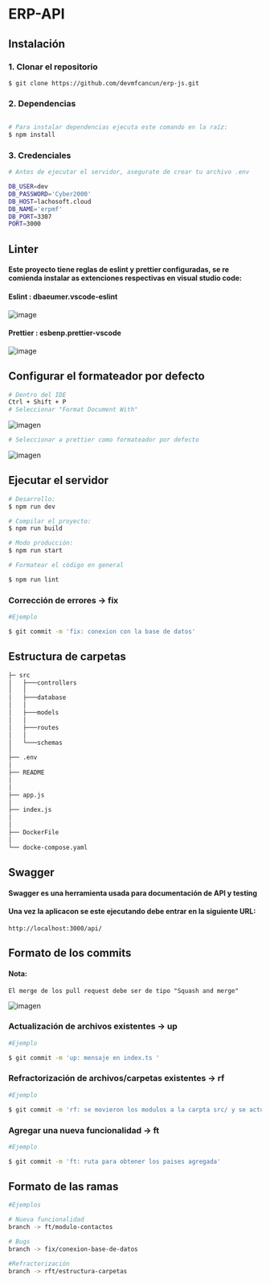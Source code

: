 # ERP-API

## Instalación
### 1. Clonar el repositorio
    $ git clone https://github.com/devmfcancun/erp-js.git
### 2. Dependencias
```bash

# Para instalar dependencias ejecuta este comando en la raíz:
$ npm install

```
### 3. Credenciales

```bash
# Antes de ejecutar el servidor, asegurate de crear tu archivo .env

DB_USER=dev
DB_PASSWORD='Cyber2000'
DB_HOST=lachosoft.cloud
DB_NAME='erpmf'
DB_PORT=3307
PORT=3000

```
## Linter
#### Este proyecto tiene reglas de eslint y prettier configuradas, se re comienda instalar as extenciones respectivas en visual studio code:

#### Eslint : dbaeumer.vscode-eslint

![image](https://user-images.githubusercontent.com/85807291/223141938-3e1dc625-0ca6-4074-b227-9dcfb6aadf47.png)


#### Prettier : esbenp.prettier-vscode

![image](https://user-images.githubusercontent.com/85807291/223141790-e59a323f-834b-461f-bccf-c767ce136354.png)

## Configurar el formateador por defecto
```bash
# Dentro del IDE
Ctrl + Shift + P
# Seleccionar "Format Document With"
```
![imagen](https://github.com/devmfcancun/erp-js/assets/85807291/b784499d-94d7-47e9-a09f-c6324ae84ede)

```bash
# Seleccionar a prettier como formateador por defecto
```
![imagen](https://github.com/devmfcancun/erp-js/assets/85807291/a95c457b-c237-460e-abfa-4167ef9c0a91)


## Ejecutar el servidor
```bash
# Desarrollo:
$ npm run dev

# Compilar el proyecto:
$ npm run build

# Modo producción:
$ npm run start

# Formatear el código en general

$ npm run lint
```



### Corrección de errores -> fix

```bash
#Ejemplo

$ git commit -m 'fix: conexion con la base de datos'

```
## Estructura de carpetas
```bash
├─ src
│   ├───controllers
│   │
│   ├───database
│   │
│   ├───models
│   │
│   ├───routes
│   │
│   └───schemas
│
├── .env
│
├── README
│
│
├── app.js
│
├── index.js
│
│
├── DockerFile
│ 
└── docke-compose.yaml
```

## Swagger

#### Swagger es una herramienta usada para documentación de API y testing

#### Una vez la aplicacon se este ejecutando debe entrar en la siguiente URL:

    http://localhost:3000/api/


## Formato de los commits
#### Nota:
    El merge de los pull request debe ser de tipo "Squash and merge"
![imagen](https://github.com/devmfcancun/erp-js/assets/85807291/e494d8e5-2c70-4ee0-aaf2-286d8ecd0103)


### Actualización de archivos existentes -> up

```bash
#Ejemplo

$ git commit -m 'up: mensaje en index.ts '

```

### Refractorización de archivos/carpetas existentes -> rf

```bash
#Ejemplo

$ git commit -m 'rf: se movieron los modulos a la carpta src/ y se actualizaron los imports '

```


### Agregar una nueva funcionalidad -> ft

```bash
#Ejemplo

$ git commit -m 'ft: ruta para obtener los paises agregada'

```

## Formato de las ramas



```bash
#Ejemplos

# Nueva funcionalidad
branch -> ft/modulo-contactos

# Bugs
branch -> fix/conexion-base-de-datos

#Refractorización 
branch -> rft/estructura-carpetas

```